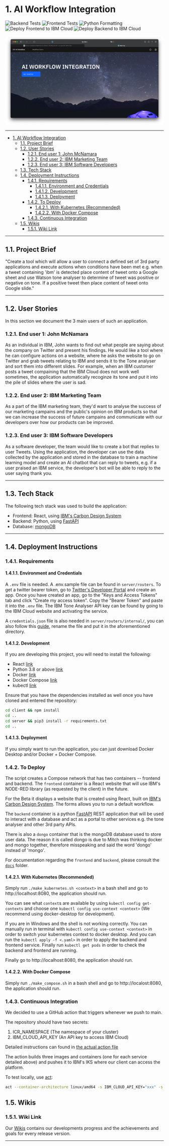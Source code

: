 # 1. AI Workflow Integration

![Backend Tests](https://github.com/spe-uob/2021-AIWorkflow/actions/workflows/backend_ci_test.yml/badge.svg)
![Frontend Tests](https://github.com/spe-uob/2021-AIWorkflow/actions/workflows/frontend_ci_test.yml/badge.svg)
![Python Formatting](https://github.com/spe-uob/2021-AIWorkflow/actions/workflows/black.yml/badge.svg)
![Deploy Frontend to IBM Cloud](https://github.com/spe-uob/2021-AIWorkflow/actions/workflows/ibm_frontend.yml/badge.svg)
![Deploy Backend to IBM Cloud](https://github.com/spe-uob/2021-AIWorkflow/actions/workflows/ibm_backend.yml/badge.svg)


![beta_app](readme_assets/beta_website.png)


---

- [1. AI Workflow Integration](#1-ai-workflow-integration)
  - [1.1. Project Brief](#11-project-brief)
  - [1.2. User Stories](#12-user-stories)
    - [1.2.1. End user 1: John McNamara](#121-end-user-1-john-mcnamara)
    - [1.2.2. End user 2: IBM Marketing Team](#122-end-user-2-ibm-marketing-team)
    - [1.2.3. End user 3: IBM Software Developers](#123-end-user-3-ibm-software-developers)
  - [1.3. Tech Stack](#13-tech-stack)
  - [1.4. Deployment Instructions](#14-deployment-instructions)
    - [1.4.1. Requirements](#141-requirements)
      - [1.4.1.1. Environment and Credentials](#1411-environment-and-credentials)
      - [1.4.1.2. Development](#1412-development)
      - [1.4.1.3. Deployment](#1413-deployment)
    - [1.4.2. To Deploy](#142-to-deploy)
      - [1.4.2.1. With Kubernetes (Recommended)](#1421-with-kubernetes-recommended)
      - [1.4.2.2. With Docker Compose](#1422-with-docker-compose)
    - [1.4.3. Continuous Integration](#143-continuous-integration)
  - [1.5. Wikis](#15-wikis)
    - [1.5.1. Wiki Link](#151-wiki-link)

---

##  1.1. Project Brief

"Create a tool which will allow a user to connect a defined set of 3rd party applications and execute actions when conditions have been met e.g. when a tweet containing 'ibm' is detected place content of tweet onto a Google sheet and use Watson tone analyser to determine of tweet was positive or negative on tone. If a positive tweet then place content of tweet onto Google slide."

---

## 1.2. User Stories

In this section we document the 3 main users of such an application.

### 1.2.1. End user 1: John McNamara

As an individual in IBM, John wants to find out what people are saying about the company on Twitter and present his findings. He would like a tool where he can configure actions on a website, where he asks the website to go on Twitter and grab tweets relating to IBM and sends it to the Tone analyser and sort them into different slides. For example, when an IBM customer posts a tweet compaining that the IBM Cloud does not work well sometimes, the application automatically recoginze its tone and put it into the pile of slides where the user is sad.

### 1.2.2. End user 2: IBM Marketing Team

As a part of the IBM marketing team, they'd want to analyse the success of our marketing campains and the public's opinion on IBM products so that we can increase the success of future campains and communicate with our developers over how our products can be improved.

### 1.2.3. End user 3: IBM Software Developers

As a software developer, the team would like to create a bot that replies to user Tweets. Using the application, the developer can use the data collected by the application and stored in the database to train a machine learning model and create an AI chatbot that can reply to tweets, e.g. if a user praised an IBM service, the developer's bot will be able to reply to the user saying thank you.

---

## 1.3. Tech Stack

The following tech stack was used to build the application:

- Frontend: React, using [IBM's Carbon Design System][7]
- Backend: Python, using [FastAPI][8]
- Database: [mongoDB][11]

---

## 1.4. Deployment Instructions

### 1.4.1. Requirements

#### 1.4.1.1. Environment and Credentials

A `.env` file is needed. A .env.sample file can be found in `server/routers`. To get a twitter bearer token, go to [Twitter's Developer Portal][14] and create an app. Once you have created an app, go to the "Keys and Access Tokens" tab and click "Create my access token". Copy the "Bearer Token" and paste it into the `.env` file. The IBM Tone Analyser API key can be found by going to the IBM Cloud website and activating the service.

A `credentials.json` file is also needed in `server/routers/internal/`, you can also follow this [guide][13], rename the file and put it in the aforementioned directory.

#### 1.4.1.2. Development

If you are developing this project, you will need to install the following: 

- React [link][2]
- Python 3.8 or above [link][3]
- Docker [link][4]
- Docker Compose [link][5]
- kubectl [link][6]

Ensure that you have the dependencies installed as well once you have cloned and entered the repository:

```sh
cd client && npm install
cd ..
cd server && pip3 install -r requirements.txt
cd ..
```


#### 1.4.1.3. Deployment

If you simply want to run the application, you can just download Docker Desktop and/or Docker + Docker Compose.

### 1.4.2. To Deploy

The script creates a Compose network that has two containers -- frontend and backend. The `frontend` container is a React website that will use IBM's NODE-RED library (as requested by the client) in the future. 

For the Beta it displays a website that is created using React, built on [IBM's Carbon Design System][7]. The forms allows you to run a default workflow.

The `backend` container is a python [FastAPI][8] REST application that will be used to interact with a database and act as a portal to other services e.g. the tone analyser and other 3rd party APIs.

There is also a `dongo` container that is the mongoDB database used to store user data. The reason it is called dongo is due to Mitch was thinking docker and mongo together, therefore misspeaking and said the word 'dongo' instead of 'mongo'.

For documentation regarding the `frontend` and `backend`, please consult the [`docs`][9] folder.

#### 1.4.2.1. With Kubernetes (Recommended)

Simply run `./make_kubernetes.sh <context>` in a bash shell and go to http://localhost:8080, the application should run.

You can see what `context`s are available by using `kubectl config get-contexts` and choose one `kubectl config use-context <context>` (We recommend using docker-desktop for development).

If you are in Windows and the shell is not working correctly. You can manually run in terminal with `kubectl config use-context <context>` in order to switch your kubernetes context to docker desktop. And you can run the `kubectl apply -f <.yaml>` in order to apply the backend and frontend service. Finally run `kubectl get pods` in order to check the backend and frontend are running.

Finally go to http://localhost:8080, the application should run.

#### 1.4.2.2. With Docker Compose

Simply run `./make_compose.sh` in a bash shell and go to http://localost:8080, the application should run.

### 1.4.3. Continuous Integration

We decided to use a GitHub action that triggers whenever we push to main. 

The repository should have two secrets:
1. ICR_NAMESPACE (The namespace of your cluster)
2. IBM_CLOUD_API_KEY (An API key to access IBM Cloud)

Detailed instructions can found in [the actual action file](/.github/workflows/ibm.yml)

The action builds three images and containers (one for each service detailed above) and pushes it to IBM's IKS where our client can access the platform.

To test locally, use [act][10]:

```sh
act --container-architecture linux/amd64 -s IBM_CLOUD_API_KEY="xxx" -s ICR_NAMESPACE="xxx"
```

## 1.5. Wikis

### 1.5.1. Wiki Link

Our [Wikis][12] contains our developments progress and the achievements and goals for every release version.

---

[2]:https://reactjs.org
[3]:https://www.python.org
[4]:https://docs.docker.com/get-docker/
[5]:https://docs.docker.com/compose/install/
[6]:https://kubernetes.io/docs/tasks/tools/
[7]:https://github.com/carbon-design-system/carbon
[8]:https://fastapi.tiangolo.com
[9]:https://github.com/spe-uob/2021-AIWorkflow/tree/main/docs
[10]:https://github.com/nektos/act
[11]:https://www.mongodb.com
[12]:https://github.com/spe-uob/2021-AIWorkflow.wiki.git
[13]:https://developers.google.com/identity/protocols/oauth2/web-server
[14]:https://developer.twitter.com/en/apps/